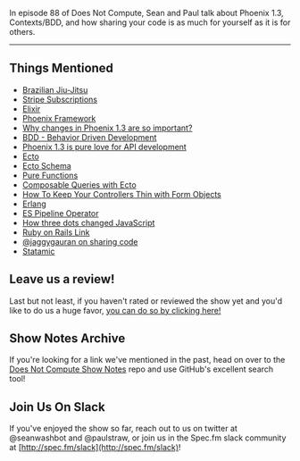 In episode 88 of Does Not Compute, Sean and Paul talk about Phoenix 1.3, Contexts/BDD, and how sharing your code is as much for yourself as it is for others.

---

## Things Mentioned

* [Brazilian Jiu-Jitsu](https://en.wikipedia.org/wiki/Brazilian_jiu-jitsu)
* [Stripe Subscriptions](https://stripe.com/subscriptions)
* [Elixir](https://elixir-lang.org/)
* [Phoenix Framework](http://www.phoenixframework.org/)
* [Why changes in Phoenix 1.3 are so important?](https://medium.com/wemake-services/why-changes-in-phoenix-1-3-are-so-important-2d50c9bdabb9)
* [BDD - Behavior Driven Development](https://en.wikipedia.org/wiki/Behavior-driven_development)
* [Phoenix 1.3 is pure love for API development](http://swanros.com/phoenix-1-3-is-pure-love-for-api-development/)
* [Ecto](https://hexdocs.pm/ecto/Ecto.html)
* [Ecto Schema](https://hexdocs.pm/ecto/Ecto.Schema.html)
* [Pure Functions](https://en.wikipedia.org/wiki/Pure_function)
* [Composable Queries with Ecto](https://blog.drewolson.org/composable-queries-ecto/)
* [How To Keep Your Controllers Thin with Form Objects](https://ducktypelabs.com/how-to-keep-your-controllers-thin-with-form-objects/)
* [Erlang](http://www.erlang.org/)
* [ES Pipeline Operator](https://github.com/gilbert/es-pipeline-operator)
* [How three dots changed JavaScript](https://rainsoft.io/how-three-dots-changed-javascript/)
* [Ruby on Rails Link](http://www.rubyonrails.link/)
* [@jaggygauran on sharing code](https://twitter.com/jaggygauran/status/883403208663511040)
* [Statamic](https://statamic.com/)

## Leave us a review!

Last but not least, if you haven't rated or reviewed the show yet and you'd like to do us a huge favor, [you can do so by clicking here!](https://itunes.apple.com/us/podcast/does-not-compute/id1048731980?mt=2)

## Show Notes Archive

If you're looking for a link we've mentioned in the past, head on over to the [Does Not Compute Show Notes](https://github.com/seanwash/dnccast-show-notes) repo and use GitHub's excellent search tool!

## Join Us On Slack

If you've enjoyed the show so far, reach out to us on twitter at @seanwashbot and @paulstraw, or join us in the Spec.fm slack community at [http://spec.fm/slack](http://spec.fm/slack)!
